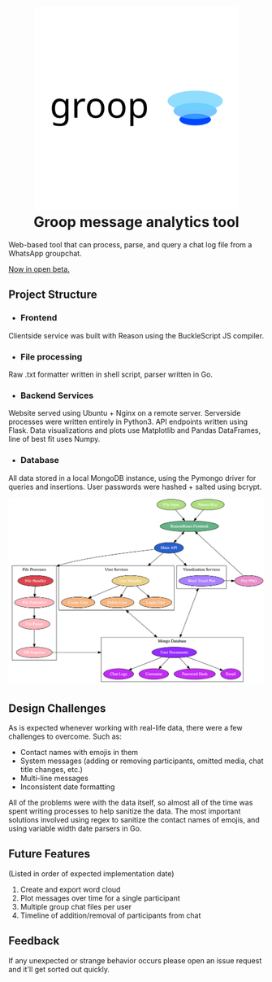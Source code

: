 <h1 align="center">
  <br>
  <a href="https://felipearce.pw" target="_blank"><img src="icon.svg" alt="groop" width="400"></a>
  <br>
  Groop message analytics tool
  <br>
</h1>

Web-based tool that can process, parse, and query a chat log file from a WhatsApp groupchat.

[Now in open beta.](https://felipearce.pw)

## Project Structure

- ### Frontend
 Clientside service was built with Reason using the BuckleScript JS compiler.
- ### File processing
Raw .txt formatter written in shell script, parser written in Go.
- ### Backend Services
Website served using Ubuntu + Nginx on a remote server. Serverside processes were written entirely in Python3. API endpoints written using Flask. Data visualizations and plots use Matplotlib and Pandas DataFrames, line of best fit uses Numpy.
- ### Database
All data stored in a local MongoDB instance, using the Pymongo driver for queries and insertions. User passwords were hashed + salted using bcrypt.

![Structure of service](architecture.png)

## Design Challenges
As is expected whenever working with real-life data, there were a few challenges to overcome. Such as:
- Contact names with emojis in them
- System messages (adding or removing participants, omitted media, chat title changes, etc.)
- Multi-line messages
- Inconsistent date formatting

All of the problems were with the data itself, so almost all of the time was spent writing processes to help sanitize the data. The most important solutions involved using regex to sanitize the contact names of emojis, and using variable width date parsers in Go.

## Future Features
(Listed in order of expected implementation date)
1. Create and export word cloud
2. Plot messages over time for a single participant
3. Multiple group chat files per user
4. Timeline of addition/removal of participants from chat

## Feedback
If any unexpected or strange behavior occurs please open an issue request and it'll get sorted out quickly.
